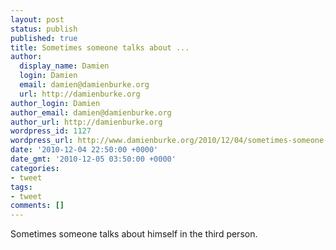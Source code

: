 ```yaml
---
layout: post
status: publish
published: true
title: Sometimes someone talks about ...
author:
  display_name: Damien
  login: Damien
  email: damien@damienburke.org
  url: http://damienburke.org
author_login: Damien
author_email: damien@damienburke.org
author_url: http://damienburke.org
wordpress_id: 1127
wordpress_url: http://www.damienburke.org/2010/12/04/sometimes-someone-talks-about-2/
date: '2010-12-04 22:50:00 +0000'
date_gmt: '2010-12-05 03:50:00 +0000'
categories:
- tweet
tags:
- tweet
comments: []
---
```

<p>Sometimes someone talks about himself in the third person.</p>
